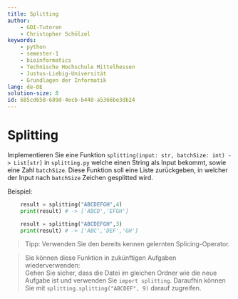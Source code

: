 ```yaml
---
title: Splitting 
author:
    - GDI-Tutoren
    - Christopher Schölzel
keywords:
    - python
    - semester-1
    - bioinformatics
    - Technische Hochschule Mittelhessen
    - Justus-Liebig-Universität
    - Grundlagen der Informatik
lang: de-DE
solution-size: 8
id: 685cd658-689d-4ecb-b440-a5366be3db24
---
```


# Splitting 

Implementieren Sie eine Funktion `splitting(input: str, batchSize: int) -> List[str]` in `splitting.py` welche einen String als Input bekommt, sowie eine Zahl `batchSize`. Diese Funktion soll eine Liste zurückgeben, in welcher der Input nach `batchSize` Zeichen gesplitted wird. 

Beispiel:

```python
	result = splitting("ABCDEFGH",4)
    print(result) # -> ['ABCD','EFGH']

    result = splitting("ABCDEFGH",3)
    print(result) # -> ['ABC','DEF','GH']
```


> Tipp: Verwenden Sie den bereits kennen gelernten Splicing-Operator.

> Sie können diese Funktion in zukünftigen Aufgaben wiederverwenden:\
> Gehen Sie sicher, dass die Datei im gleichen Ordner wie die neue Aufgabe ist und verwenden Sie `import splitting`.
> Daraufhin können Sie mit `splitting.splitting("ABCDEF", 9)` darauf zugreifen.